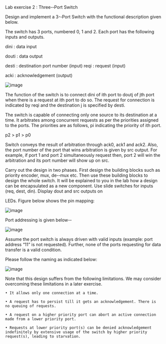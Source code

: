 Lab exercise 2 : Three-­‐Port Switch

Design and implement a 3-­‐Port Switch with the functional description given below.

The switch has 3 ports, numbered 0, 1 and 2. Each port has the following inputs and outputs.

dini : data input

douti : data output

desti : destination port number (input)
reqi : request (input)

acki : acknowledgement (output)

![image](https://user-images.githubusercontent.com/25972864/40573462-a810b044-60df-11e8-8126-4c493cba553a.png)

The function of the switch is to connect dini of ith port to doutj of jth port when there is a request at ith port to do so. The request for connection is indicated by reqi and the destination j is specified by desti.

The switch is capable of connecting only one source to its destination at a time. It arbitrates among concurrent requests as per the priorities assigned to the ports. The priorities are as follows, pi indicating the priority of ith port.

p2 > p1 > p0

Switch conveys the result of arbitration through ack0, ack1 and ack2. Also, the port number of the port that wins arbitration is given by src output. For example, if port 1 and port 2 simultaneously request then, port 2 will win the arbitration and its port number will show up on src.

Carry out the design in two phases. First design the building blocks such as priority encoder, mux, de-­‐mux etc. Then use these building blocks to design the whole switch. It will be explained to you in the lab how a design can be encapsulated as a new component.
Use slide switches for inputs (req, dest, din). Display dout and src outputs on

LEDs. Figure below shows the pin mapping:

![image](https://user-images.githubusercontent.com/25972864/40573504-045f3212-60e0-11e8-9832-5dda6e27ff3d.png)

Port addressing is given below-­‐

![image](https://user-images.githubusercontent.com/25972864/40573497-f6de7602-60df-11e8-8b41-9122e04b4f4f.png)

Assume the port switch is always driven with valid inputs (example: port address “11” is not requested). Further, none of the ports requesting for data transfer is a valid condition.

Please follow the naming as indicated below:

![image](https://user-images.githubusercontent.com/25972864/40573430-262f07c4-60df-11e8-9342-e35e5ee65118.png)


Note that this design suffers from the following limitations. We may consider overcoming these limitations in a later exercise.

    • It allows only one connection at a time.

    • A request has to persist till it gets an acknowledgement. There is no queuing of requests.

    • A request on a higher priority port can abort an active connection made from a lower priority port.

    • Requests at lower priority port(s) can be denied acknowledgement indefinitely by extensive usage of the switch by higher priority request(s), leading to starvation.
